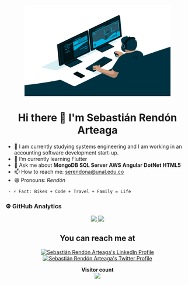 <p align="center">
  <img alt="GIF" src="https://github.com/manojuppala/manojuppala/blob/master/assets/code.gif?raw=true" width="400" height="250"/>
</p>

<h1 align="center">Hi there 👋  I'm Sebastián Rendón Arteaga</h1>

- 🔭 I am currently studying systems engineering and I am working in an accounting software development start-up.
- 🌱 I’m currently learning Flutter
- 💬 Ask me about **MongoDB** **SQL Server** **AWS** **Angular** **DotNet** **HTML5**
- 📫 How to reach me: serendona@unal.edu.co
- 😄 Pronouns: _Rendón_
```
 - ⚡ Fact: Bikes + Code + Travel + Family = Life
 ```

### ⚙️ GitHub Analytics

<p align="center">
  <a href="https://github.com/SebasRendon12">
    <img height="180em" src="https://github-readme-stats-eight-theta.vercel.app/api?username=SebasRendon12&show_icons=true&theme=algolia&include_all_commits=true&count_private=true"/>
    <img height="180em" src="https://github-readme-stats-eight-theta.vercel.app/api/top-langs/?username=SebasRendon12&layout=compact&langs_count=8&theme=algolia"/>
  </a>
</p>

<h2 align="center">You can reach me at</h2>

<p align="center">
  <a href="https://www.linkedin.com/in/sebastián-rendón-arteaga/">
    <img src="https://www.vectorlogo.zone/logos/linkedin/linkedin-icon.svg" alt="Sebastián Rendón Arteaga's LinkedIn Profile" height="30" width="30">
  </a>
  <a href="https://twitter.com/Sebas_rendon812">
    <img src="https://www.vectorlogo.zone/logos/twitter/twitter-official.svg" alt="Sebastián Rendón Arteaga's Twitter Profile" height="30" width="30">
  </a>
</p>

<p align="center"> 
  <b>Visitor count</b><br>
  <img src="https://profile-counter.glitch.me/SebasRendon12/count.svg" />
</p>